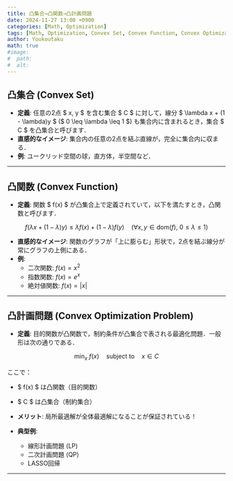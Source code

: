 ```yaml
---
title: 凸集合→凸関数→凸計画問題
date: 2024-11-27 13:00 +0900
categories: [Math, Optimization]
tags: [Math, Optimization, Convex Set, Convex Function, Convex Optimization Problem]
author: Youkoutaku
math: true
#image:
#  path:
#  alt:
---
```


## 凸集合 (Convex Set)
- **定義**: 任意の2点 $ x, y $ を含む集合 $ C $ に対して，線分 $ \lambda x + (1 - \lambda)y $ ($ 0 \leq \lambda \leq 1 $) も集合内に含まれるとき，集合 $ C $ を凸集合と呼びます．
- **直感的なイメージ**: 集合内の任意の2点を結ぶ直線が，完全に集合内に収まる．
- **例**: ユークリッド空間の球，直方体，半空間など．

---

## 凸関数 (Convex Function)
- **定義**: 関数 $ f(x) $ が凸集合上で定義されていて，以下を満たすとき，凸関数と呼びます．

$$
f(\lambda x + (1 - \lambda)y) \leq \lambda f(x) + (1 - \lambda)f(y) \quad (\forall x, y \in \text{dom}(f), \ 0 \leq \lambda \leq 1)
$$

- **直感的なイメージ**: 関数のグラフが「上に膨らむ」形状で，2点を結ぶ線分が常にグラフの上側にある．
- **例**:
  - 二次関数: $f(x) = x^2$
  - 指数関数: $f(x) = e^x$
  - 絶対値関数: $f(x) = |x|$


---

## 凸計画問題 (Convex Optimization Problem)
- **定義**: 目的関数が凸関数で，制約条件が凸集合で表される最適化問題．一般形は次の通りである．

$$
\min_x \ f(x) \quad \text{subject to} \quad x \in C
$$

ここで：
- $ f(x) $ は凸関数（目的関数）
- $ C $ は凸集合（制約集合）

- **メリット**: 局所最適解が全体最適解になることが保証されている！
- **典型例**:
  - 線形計画問題 (LP)
  - 二次計画問題 (QP)
  - LASSO回帰

---